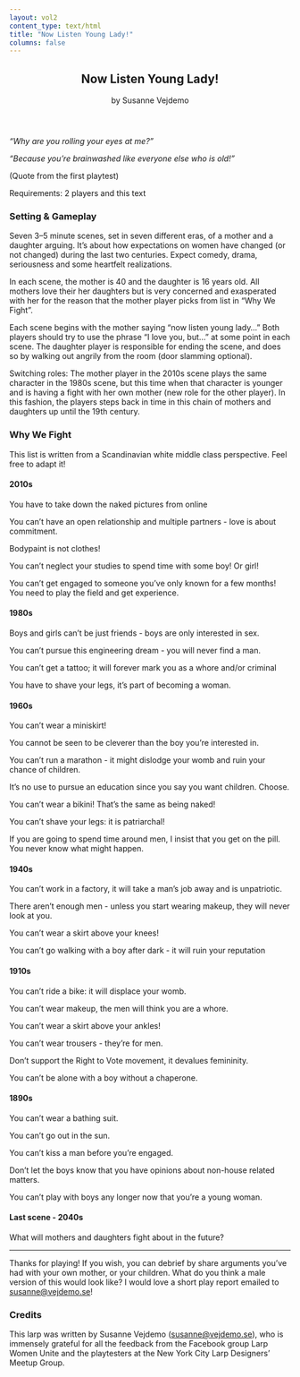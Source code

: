 ```yaml
---
layout: vol2
content_type: text/html
title: "Now Listen Young Lady!"
columns: false
---
```


<header class="article-header">
  <div class="topline-widget">
    <div class="left"></div>
    <div class="center"></div>
    <div class="right"></div>
  </div>

  <div class="article-title">
    <h2 class="text-uppercase">Now Listen Young Lady!</h2>
  </div>
  by Susanne Vejdemo
</header>

*“Why are you rolling your eyes at me?”*

*“Because you’re brainwashed like everyone else who is old!”*

(Quote from the first playtest)

Requirements: 2 players and this text

### Setting & Gameplay

Seven 3–5 minute scenes, set in seven different eras, of a mother and a
daughter arguing. It’s about how expectations on women have changed (or
not changed) during the last two centuries. Expect comedy, drama,
seriousness and some heartfelt realizations.

In each scene, the mother is 40 and the daughter is 16 years old. All
mothers love their her daughters but is very concerned and exasperated
with her for the reason that the mother player picks from list in “Why
We Fight”.

Each scene begins with the mother saying “now listen young lady…” Both
players should try to use the phrase “I love you, but…” at some point in
each scene. The daughter player is responsible for ending the scene, and
does so by walking out angrily from the room (door slamming optional).

Switching roles: The mother player in the 2010s scene plays the same
character in the 1980s scene, but this time when that character is
younger and is having a fight with her own mother (new role for the
other player). In this fashion, the players steps back in time in this
chain of mothers and daughters up until the 19th century.

### Why We Fight

This list is written from a Scandinavian white middle class perspective.
Feel free to adapt it!

#### 2010s

You have to take down the naked pictures from online

You can’t have an open relationship and multiple partners - love is
about commitment.

Bodypaint is not clothes!

You can’t neglect your studies to spend time with some boy! Or girl!

You can’t get engaged to someone you’ve only known for a few months! You
need to play the field and get experience.

#### 1980s

Boys and girls can’t be just friends - boys are only interested in sex.

You can’t pursue this engineering dream - you will never find a man.

You can’t get a tattoo; it will forever mark you as a whore and/or
criminal

You have to shave your legs, it’s part of becoming a woman.

#### 1960s

You can’t wear a miniskirt!

You cannot be seen to be cleverer than the boy you’re interested in.

You can’t run a marathon - it might dislodge your womb and ruin your
chance of children.

It’s no use to pursue an education since you say you want children.
Choose.

You can’t wear a bikini! That’s the same as being naked!

You can’t shave your legs: it is patriarchal!

If you are going to spend time around men, I insist that you get on the
pill. You never know what might happen.

#### 1940s

You can’t work in a factory, it will take a man’s job away and is
unpatriotic.

There aren’t enough men - unless you start wearing makeup, they will
never look at you.

You can’t wear a skirt above your knees!

You can’t go walking with a boy after dark - it will ruin your
reputation

#### 1910s

You can’t ride a bike: it will displace your womb.

You can’t wear makeup, the men will think you are a whore.

You can’t wear a skirt above your ankles!

You can’t wear trousers - they’re for men.

Don’t support the Right to Vote movement, it devalues femininity.

You can’t be alone with a boy without a chaperone.

#### 1890s

You can’t wear a bathing suit.

You can’t go out in the sun.

You can’t kiss a man before you’re engaged.

Don’t let the boys know that you have opinions about non-house related
matters.

You can’t play with boys any longer now that you’re a young woman.

#### Last scene - 2040s

What will mothers and daughters fight about in the future?

<hr/>

Thanks for playing! If you wish, you can debrief by share arguments
you’ve had with your own mother, or your children. What do you think a
male version of this would look like? I would love a short play report
emailed to susanne@vejdemo.se!

### Credits

This larp was written by Susanne Vejdemo (susanne@vejdemo.se), who is
immensely grateful for all the feedback from the Facebook group Larp
Women Unite and the playtesters at the New York City Larp Designers’
Meetup Group.
